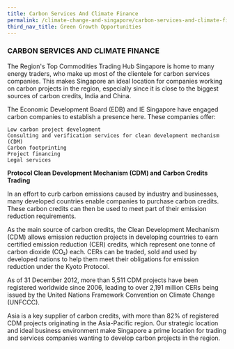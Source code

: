 ```yaml
---
title: Carbon Services And Climate Finance
permalink: /climate-change-and-singapore/carbon-services-and-climate-finance/
third_nav_title: Green Growth Opportunities
---
```


### CARBON SERVICES AND CLIMATE FINANCE

The Region's Top Commodities Trading Hub
Singapore is home to many energy traders, who make up most of the clientele for carbon services companies. This makes Singapore an ideal location for companies working on carbon projects in the region, especially since it is close to the biggest sources of carbon credits, India and China.

The Economic Development Board (EDB) and IE Singapore have engaged carbon companies to establish a presence here. These companies offer:

    Low carbon project development
    Consulting and verification services for clean development mechanism (CDM)
    Carbon footprinting
    Project financing
    Legal services

**Protocol Clean Development Mechanism (CDM) and Carbon Credits Trading**

In an effort to curb carbon emissions caused by industry and businesses, many developed countries enable companies to purchase carbon credits. These carbon credits can then be used to meet part of their emission reduction requirements.

As the main source of carbon credits, the Clean Development Mechanism (CDM) allows emission reduction projects in developing countries to earn certified emission reduction (CER) credits, which represent one tonne of carbon dioxide (CO₂) each. CERs can be traded, sold and used by developed nations to help them meet their obligations for emission reduction under the Kyoto Protocol.

As of 31 December 2012, more than 5,511 CDM projects have been registered worldwide since 2006, leading to over 2,191 million CERs being issued by the United Nations Framework Convention on Climate Change (UNFCCC).

Asia is a key supplier of carbon credits, with more than 82% of registered CDM projects originating in the Asia-Pacific region. Our strategic location and ideal business environment make Singapore a prime location for trading and services companies wanting to develop carbon projects in the region.